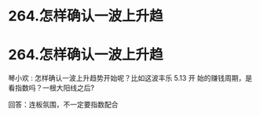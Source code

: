 # 264.怎样确认一波上升趋

# 264.怎样确认一波上升趋

琴小欢 : 怎样确认一波上升趋势开始呢？比如这波丰乐 5.13 开 始的赚钱周期，是看指数吗？一根大阳线之后?

回答：连板氛围，不一定要指数配合